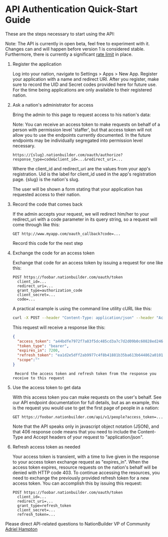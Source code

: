 API Authentication Quick-Start Guide
====================================

These are the steps necessary to start using the API:

Note: The API is currently in open beta, feel free to experiment with it.  Changes can and will happen before version 1 is considered stable.  Furthermore, there is currently a significant [rate limit](http://nationbuilder.com/rate_limit_policy) in place.

1. Register the application

    Log into your nation, navigate to Settings > Apps > New App. Register your application with a name and redirect URI. After you register, make sure to record the UID and Secret codes provided here for future use.  For the time being applications are only available to their registered nation.

2. Ask a nation's administrator for access

    Bring the admin to this page to request access to his nation's data:

    Note: You can receive an access token to make requests on behalf of a person with permission level 'staffer', but that access token will not allow you to use the endpoints currently documented.  In the future endpoints may be individually segregated into permission level necessary.

    ```
    https://{slug}.nationbuilder.com/oauth/authorize?response_type=code&client_id=...&redirect_uri=...
    ```

    Where the client_id and redirect_uri are the values from your app's registration. Uid is the label for client_id used in the app's registration page. {slug} is the nation's slug.

    The user will be shown a form stating that your application has requested access to their nation.

3. Record the code that comes back

    If the admin accepts your request, we will redirect him/her to your redirect_uri with a code parameter in its query string, so a request will come through like this:

    ```
    GET http://www.myapp.com/oauth_callback?code=...
    ```

    Record this code for the next step

4. Exchange the code for an access token

    Exchange that code for an access token by issuing a request for one like this:

    ```
    POST https://foobar.nationbuilder.com/oauth/token
      client_id=...
      redirect_uri=...
      grant_type=authorization_code
      client_secret=...
      code=...
    ```

    A practical example is using the command line utility cURL like this:

    ```bash
    curl -X POST --header "Content-Type: application/json" --header "Accept: application/json" --data '{"grant_type":"authorization_code", "code":"{code}", "client_id":"{client_id}", "client_secret":"{client_secret}", "redirect_uri":"{redirect_uri}"}' https://foobar.nationbuilder.com/oauth/token
    ```

    This request will receive a response like this:

    ```json
    {
      "access_token": "a44bdfe7972f7a83f5dc485cd3a7c7d2d09b0c60828ed24657c0b61e186ed93a",
      "token_type": "bearer",
      "expires_in": 7200,
      "refresh_token": "ea1d2e5dff2ab9977c4f8b41881b35ba613b644862a0101b244729359245c387",
      "scope":""
    }
    ```
        Record the access token and refresh token from the response you receive to this request

5. Use the access token to get data

    With this access token you can make requests on the user's behalf. See our API endpoint documentation for full details, but as an example, this is the request you would use to get the first page of people in a nation:

    ```
    GET https://foobar.nationbuilder.com/api/v1/people?access_token=...
    ```

    Note that the API speaks only in javascript object notation (JSON), and that 406 response code means that you need to include the Content-Type and Accept headers of your request to "application/json".

6. Refresh access token as needed

    Your access token is transient, with a time to live given in the response to your access token exchange request as "expires_in".  When the access token expires, resource requests on the nation's behalf will be denied with HTTP code 403.  To continue accessing the resources, you need to exchange the previously provided refresh token for a new access token.
    You can accomplish this by issuing this request:

    ```
    POST https://foobar.nationbuilder.com/oauth/token
      client_id=...
      redirect_uri=...
      grant_type=refresh_token
      client_secret=...
      refresh_token=...
    ```

Please direct API-related questions to NationBuilder VP of Community [Adriel Hampton](mailto:ahampton@nationbuilder.com)
